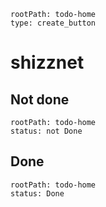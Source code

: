 
```yatodo
rootPath: todo-home
type: create_button
```



# shizznet

## Not done

```yatodo
rootPath: todo-home
status: not Done
```

## Done

```yatodo
rootPath: todo-home
status: Done
```